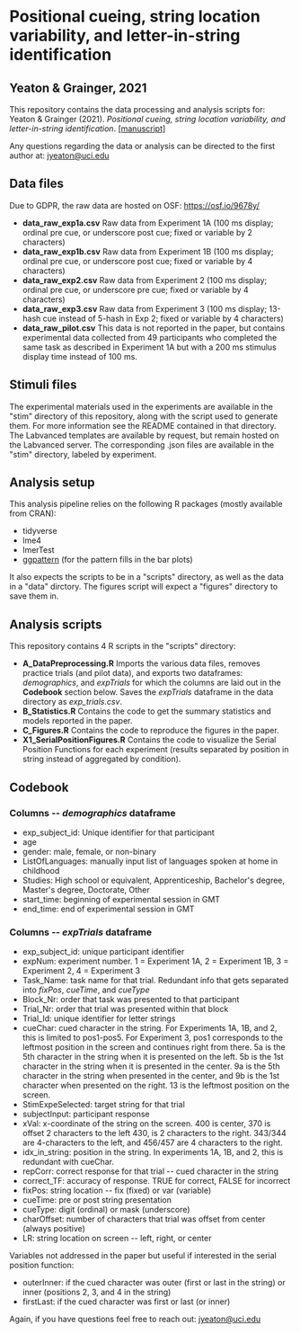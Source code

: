 # Positional cueing, string location variability, and letter-in-string identification
## Yeaton & Grainger, 2021

This repository contains the data processing and analysis scripts for: 
Yeaton & Grainger (2021). _Positional cueing, string location variability, and letter-in-string identification_. [[manuscript]](https://jeremyyeaton.github.io/papers/Yeaton_Grainger-2021-manuscript-LetterInString.pdf)

Any questions regarding the data or analysis can be directed to the first author at: jyeaton@uci.edu

## Data files
Due to GDPR, the raw data are hosted on OSF: https://osf.io/9678y/
- **data_raw_exp1a.csv** Raw data from Experiment 1A (100 ms display; ordinal pre cue, or underscore post cue; fixed or variable by 2 characters)
- **data_raw_exp1b.csv** Raw data from Experiment 1B (100 ms display; ordinal pre cue, or underscore post cue; fixed or variable by 4 characters)
- **data_raw_exp2.csv** Raw data from Experiment 2 (100 ms display; ordinal pre cue, or underscore pre cue; fixed or variable by 4 characters)
- **data_raw_exp3.csv** Raw data from Experiment 3 (100 ms display; 13-hash cue instead of 5-hash in Exp 2; fixed or variable by 4 characters)
- **data_raw_pilot.csv** This data is not reported in the paper, but contains experimental data collected from 49 participants who completed the same task as described in Experiment 1A but with a 200 ms stimulus display time instead of 100 ms.

## Stimuli files
The experimental materials used in the experiments are available in the "stim" directory of this repository, along with the script used to generate them. For more information see the README contained in that directory. The Labvanced templates are available by request, but remain hosted on the Labvanced server. The corresponding .json files are available in the "stim" directory, labeled by experiment.


## Analysis setup
This analysis pipeline relies on the following R packages (mostly available from CRAN):
- tidyverse
- lme4
- lmerTest
- [ggpattern](https://coolbutuseless.github.io/package/ggpattern/index.html) (for the pattern fills in the bar plots)

It also expects the scripts to be in a "scripts" directory, as well as the data in a "data" dirctory. The figures script will expect a "figures" directory to save them in.

## Analysis scripts
This repository contains 4 R scripts in the "scripts" directory:
- **A_DataPreprocessing.R** Imports the various data files, removes practice trials (and pilot data), and exports two dataframes: *demographics*, and *expTrials* for which the columns are laid out in the **Codebook** section below. Saves the *expTrials* dataframe in the data directory as *exp_trials.csv*.
- **B_Statistics.R** Contains the code to get the summary statistics and models reported in the paper.
- **C_Figures.R** Contains the code to reproduce the figures in the paper.
- **X1_SerialPositionFigures.R** Contains the code to visualize the Serial Position Functions for each experiment (results separated by position in string instead of aggregated by condition).

## Codebook
### Columns -- *demographics* dataframe
- exp_subject_id: Unique identifier for that participant
- age
- gender: male, female, or non-binary
- ListOfLanguages: manually input list of languages spoken at home in childhood
- Studies: High school or equivalent, Apprenticeship, Bachelor's degree, Master's degree, Doctorate, Other
- start_time: beginning of experimental session in GMT
- end_time: end of experimental session in GMT

### Columns -- *expTrials* dataframe
- exp_subject_id: unique participant identifier
- expNum: experiment number. 1 = Experiment 1A, 2 = Experiment 1B, 3 = Experiment 2, 4 = Experiment 3
- Task_Name: task name for that trial. Redundant info that gets separated into *fixPos*, *cueTime*, and *cueType*
- Block_Nr: order that task was presented to that participant
- Trial_Nr: order that trial was presented within that block
- Trial_Id: unique identifier for letter strings
- cueChar: cued character in the string. For Experiments 1A, 1B, and 2, this is limited to pos1-pos5. For Experiment 3, pos1 corresponds to the leftmost position in the screen and continues right from there. 5a is the 5th character in the string when it is presented on the left. 5b is the 1st character in the string when it is presented in the center. 9a is the 5th character in the string when presented in the center, and 9b is the 1st character when presented on the right. 13 is the leftmost position on the screen.
- StimExpeSelected: target string for that trial
- subjectInput: participant response
- xVal: x-coordinate of the string on the screen. 400 is center, 370 is offset 2 characters to the left 430, is 2 characters to the right. 343/344 are 4-characters to the left, and 456/457 are 4 characters to the right.
- idx_in_string: position in the string. In experiments 1A, 1B, and 2, this is redundant with cueChar.
- repCorr: correct response for that trial -- cued character in the string
- correct_TF: accuracy of response. TRUE for correct, FALSE for incorrect
- fixPos: string location -- fix (fixed) or var (variable)
- cueTime: pre or post string presentation
- cueType: digit (ordinal) or mask (underscore)
- charOffset: number of characters that trial was offset from center (always positive)
- LR: string location on screen -- left, right, or center

Variables not addressed in the paper but useful if interested in the serial position function:
- outerInner: if the cued character was outer (first or last in the string) or inner (positions 2, 3, and 4 in the string)
- firstLast: if the cued character was first or last (or inner)

Again, if you have questions feel free to reach out: jyeaton@uci.edu
